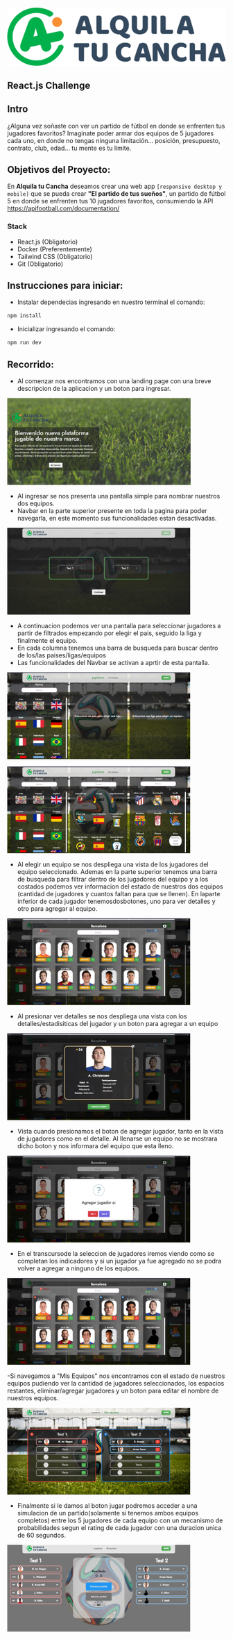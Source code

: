![ATClogo](./src/assets/Logo/mainLogo.svg)

## React.js Challenge

## Intro

¿Alguna vez soñaste con ver un partido de fútbol en donde se enfrenten tus jugadores favoritos? Imaginate poder armar dos equipos de 5 jugadores cada uno, en donde no tengas ninguna limitación... posición, presupuesto, contrato, club, edad... tu mente es tu límite.

## Objetivos del Proyecto:

En **Alquila tu Cancha** deseamos crear una web app `[responsive desktop y mobile]` que se pueda crear **"El partido de tus sueños"**, un partido de fútbol 5 en donde se enfrenten tus 10 jugadores favoritos, consumiendo la API https://apifootball.com/documentation/

### Stack

- React.js (Obligatorio)
- Docker (Preferentemente)
- Tailwind CSS (Obligatorio)
- Git (Obligatorio)

## Instrucciones para iniciar:

- Instalar dependecias ingresando en nuestro terminal el comando:

```bash
npm install
```

- Inicializar ingresando el comando:

```bash
npm run dev
```

## Recorrido:

- Al comenzar nos encontramos con una landing page con una breve descripcion de la aplicacion y un boton para ingresar.

<p align="left"><img height="200" src="./src/assets/ScreenShots/landing.jpg" /><p>

- Al ingresar se nos presenta una pantalla simple para nombrar nuestros dos equipos.
- Navbar en la parte superior presente en toda la pagina para poder navegarla, en este momento sus funcionalidades estan desactivadas.
<p align="left"><img height="200" src="./src/assets/ScreenShots/TeamsNames.jpg" /><p>

- A continuacion podemos ver una pantalla para seleccionar jugadores a partir de filtrados empezando por elegir el pais, seguido la liga y finalmente el equipo.
- En cada columna tenemos una barra de busqueda para buscar dentro de los/las paises/ligas/equipos
- Las funcionalidades del Navbar se activan a aprtir de esta pantalla.

<p align="left"><img height="200" src="./src/assets/ScreenShots/FilterPlayers1.jpg" /><p>
<p align="left"><img height="200" src="./src/assets/ScreenShots/FilterPlayers2.jpg" /><p>

- Al elegir un equipo se nos despliega una vista de los jugadores del equipo seleccionado. Ademas en la parte superior tenemos una barra de busqueda para filtrar dentro de los jugadores del equipo y a los costados podemos ver informacion del estado de nuestros dos equipos (cantidad de jugadores y cuantos faltan para que se llenen). En laparte inferior de cada jugador tenemosdosbotones, uno para ver detalles y otro para agregar al equipo.

<p align="left"><img height="200" src="./src/assets/ScreenShots/FilterPlayers3.jpg" /><p>

- Al presionar ver detalles se nos despliega una vista con los detalles/estadisiticas del jugador y un boton para agregar a un equipo

<p align="left"><img height="200" src="./src/assets/ScreenShots/DetailPlayer.jpg" /><p>

- Vista cuando presionamos el boton de agregar jugador, tanto en la vista de jugadores como en el detalle. Al llenarse un equipo no se mostrara dicho boton y nos informara del equipo que esta lleno.
<p align="left"><img height="200" src="./src/assets/ScreenShots/AddPlayer.jpg" /><p>

- En el transcursode la seleccion de jugadores iremos viendo como se completan los indicadores y si un jugador ya fue agregado no se podra volver a agregar a ninguno de los equipos.
<p align="left"><img height="200" src="./src/assets/ScreenShots/playersSelected.jpg" /><p>

-Si navegamos a "Mis Equipos" nos encontramos con el estado de nuestros equipos pudiendo ver la cantidad de jugadores seleccionados, los espacios restantes, eliminar/agregar jugadores y un boton para editar el nombre de nuestros equipos.

<p align="left"><img height="200" src="./src/assets/ScreenShots/MyTeams.jpg" /><p>

- Finalmente si le damos al boton jugar podremos acceder a una simulacion de un partido(solamente si tenemos ambos equipos completos) entre los 5 jugadores de cada equipo con un mecanismo de probabilidades segun el rating de cada jugador con una duracion unica de 60 segundos.

<p align="left"><img height="200" src="./src/assets/ScreenShots/Match.jpg" /><p>
